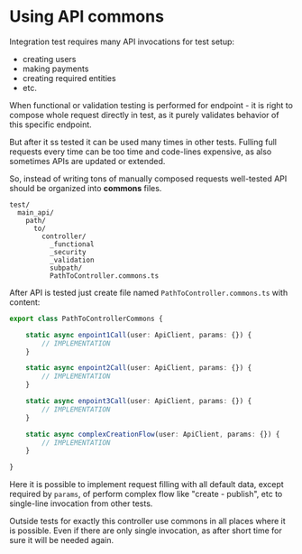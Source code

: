 # Using API commons

Integration test requires many API invocations for test setup:

* creating users
* making payments
* creating required entities
* etc.

When functional or validation testing is performed for endpoint - it is right to compose whole request directly in test,
as it purely validates behavior of this specific endpoint.

But after it ss tested it can be used many times in other tests. Fulling full requests every time can be too time and
code-lines expensive, as also sometimes APIs are updated or extended.

So, instead of writing tons of manually composed requests well-tested API should be organized into **commons** files.

```
test/
  main_api/
    path/
      to/
        controller/
          _functional
          _security
          _validation
          subpath/
          PathToController.commons.ts
```

After API is tested just create file named ```PathToController.commons.ts``` with content:

```typescript
export class PathToControllerCommons {

    static async enpoint1Call(user: ApiClient, params: {}) {
        // IMPLEMENTATION
    }

    static async enpoint2Call(user: ApiClient, params: {}) {
        // IMPLEMENTATION
    }

    static async enpoint3Call(user: ApiClient, params: {}) {
        // IMPLEMENTATION
    }

    static async complexCreationFlow(user: ApiClient, params: {}) {
        // IMPLEMENTATION
    }

}
```

Here it is possible to implement request filling with all default data, except required by ```params```, of perform
complex flow like "create - publish", etc to single-line invocation from other tests.

Outside tests for exactly this controller use commons in all places where it is possible. Even if there are only single
invocation, as after short time for sure it will be needed again.
